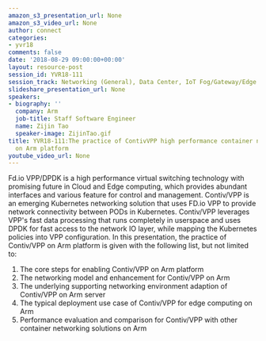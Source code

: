 ```yaml
---
amazon_s3_presentation_url: None
amazon_s3_video_url: None
author: connect
categories:
- yvr18
comments: false
date: '2018-08-29 09:00:00+00:00'
layout: resource-post
session_id: YVR18-111
session_track: Networking (General), Data Center, IoT Fog/Gateway/Edge Computing
slideshare_presentation_url: None
speakers:
- biography: ''
  company: Arm
  job-title: Staff Software Engineer
  name: Zijin Tao
  speaker-image: ZijinTao.gif
title: YVR18-111:The practice of ContivVPP high performance container networking solution
  on Arm platform
youtube_video_url: None
---
```


Fd.io VPP/DPDK is a high performance virtual switching technology with promising future in Cloud and Edge computing, which provides abundant interfaces and various feature for control and management.  Contiv/VPP is an emerging Kubernetes networking solution that uses FD.io VPP to provide network connectivity between PODs in Kubernetes. 
Contiv/VPP leverages VPP's fast data processing that runs completely in userspace and uses DPDK for fast access to the network IO layer, while mapping the Kubernetes policies into VPP configuration. 
In this presentation, the practice of Contiv/VPP on Arm platform is given with the following list, but not limited to:
1. The core steps for enabling Contiv/VPP on Arm platform
2. The networking model and enhancement for Contiv/VPP on Arm
3. The underlying supporting networking environment adaption of Contiv/VPP on Arm server
4. The typical deployment use case of Contiv/VPP for edge computing on Arm
5. Performance evaluation and comparison for Contiv/VPP with other container networking solutions on Arm